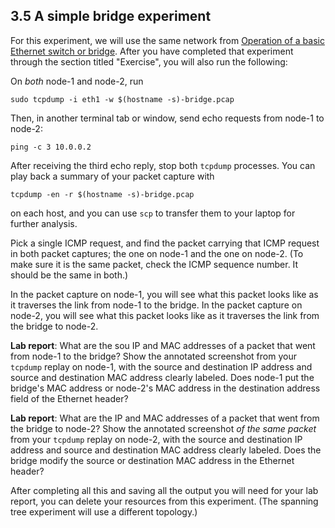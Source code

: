 ## 3.5 A simple bridge experiment

For this experiment, we will use the same network from [Operation of a basic Ethernet switch or bridge](https://witestlab.poly.edu/blog/basic-ethernet-switch-operation/). After you have completed that experiment through the section titled "Exercise", you will also run the following:


On *both* node-1 and node-2, run

```
sudo tcpdump -i eth1 -w $(hostname -s)-bridge.pcap
```

Then, in another terminal tab or window, send echo requests from node-1 to node-2:

```
ping -c 3 10.0.0.2
```

After receiving the third echo reply, stop both `tcpdump` processes. You can play back a summary of your packet capture with

```
tcpdump -en -r $(hostname -s)-bridge.pcap
```

on each host, and you can use `scp` to transfer them to your laptop for further analysis. 


Pick a single ICMP request, and find the packet carrying that ICMP request in both packet captures; the one on node-1 and the one on node-2. (To make sure it is the same packet, check the ICMP sequence number. It should be the same in both.)

In the packet capture on node-1, you will see what this packet looks like as it traverses the link from node-1 to the bridge. In the packet capture on node-2, you will see what this packet looks like as it traverses the link from the bridge to node-2.

**Lab report**: What are the sou IP and MAC addresses of a packet that went from node-1 to the bridge? Show the annotated screenshot from your `tcpdump` replay on node-1, with the source and destination IP address and source and destination MAC address clearly labeled. Does node-1 put the bridge's MAC address or node-2's MAC address in the destination address field of the Ethernet header?

**Lab report**: What are the IP and MAC addresses of a packet that went from the bridge to node-2? Show the annotated screenshot *of the same packet* from your `tcpdump` replay on node-2, with the source and destination IP address and source and destination MAC address clearly labeled. Does the bridge modify the source or destination MAC address in the Ethernet header?

After completing all this and saving all the output you will need for your lab report, you can delete your resources from this experiment. (The spanning tree experiment will use a different topology.)


